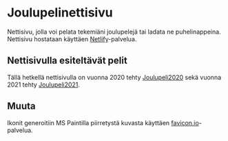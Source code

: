 # Joulupelinettisivu

Nettisivu, jolla voi pelata tekemiäni joulupelejä tai ladata ne puhelinappeina.
Nettisivu hostataan käyttäen [Netlify](https://www.netlify.com/)\-palvelua.


## Nettisivulla esiteltävät pelit

Tällä hetkellä nettisivulla on vuonna 2020 tehty
[Joulupeli2020](https://github.com/MrCliff/Joulupeli2020) sekä vuonna 2021 tehty
[Joulupeli2021](https://github.com/MrCliff/Joulupeli2021).


## Muuta

Ikonit generoitiin MS Paintilla piirretystä kuvasta käyttäen
[favicon.io](https://favicon.io/favicon-converter/)\-palvelua.
